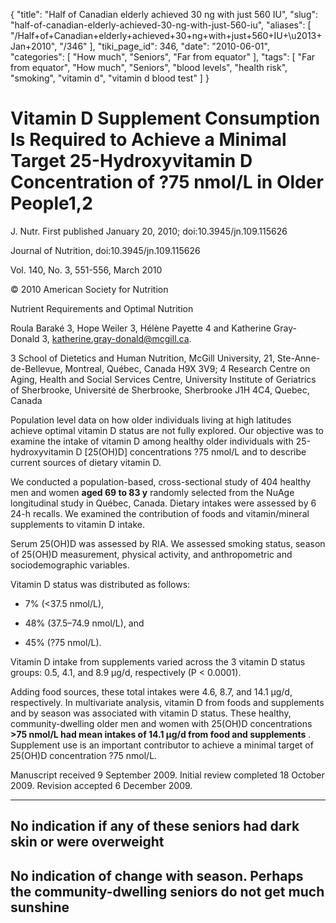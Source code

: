 {
    "title": "Half of Canadian elderly achieved 30 ng with just 560 IU",
    "slug": "half-of-canadian-elderly-achieved-30-ng-with-just-560-iu",
    "aliases": [
        "/Half+of+Canadian+elderly+achieved+30+ng+with+just+560+IU+\u2013+Jan+2010",
        "/346"
    ],
    "tiki_page_id": 346,
    "date": "2010-06-01",
    "categories": [
        "How much",
        "Seniors",
        "Far from equator"
    ],
    "tags": [
        "Far from equator",
        "How much",
        "Seniors",
        "blood levels",
        "health risk",
        "smoking",
        "vitamin d",
        "vitamin d blood test"
    ]
}


# Vitamin D Supplement Consumption Is Required to Achieve a Minimal Target 25-Hydroxyvitamin D Concentration of ?75 nmol/L in Older People1,2

J. Nutr. First published January 20, 2010; doi:10.3945/jn.109.115626

Journal of Nutrition, doi:10.3945/jn.109.115626

Vol. 140, No. 3, 551-556, March 2010

© 2010 American Society for Nutrition

Nutrient Requirements and Optimal Nutrition

Roula Baraké 3, Hope Weiler 3, Hélène Payette 4 and Katherine Gray-Donald 3, katherine.gray-donald@mcgill.ca.

3 School of Dietetics and Human Nutrition, McGill University, 21, Ste-Anne-de-Bellevue, Montreal, Québec, Canada H9X 3V9; 4 Research Centre on Aging, Health and Social Services Centre, University Institute of Geriatrics of Sherbrooke, Université de Sherbrooke, Sherbrooke J1H 4C4, Quebec, Canada

Population level data on how older individuals living at high latitudes achieve optimal vitamin D status are not fully explored. Our objective was to examine the intake of vitamin D among healthy older individuals with 25-hydroxyvitamin D <span>[25(OH)D]</span> concentrations ?75 nmol/L and to describe current sources of dietary vitamin D. 

We conducted a population-based, cross-sectional study of 404 healthy men and women  **aged 69 to 83 y**  randomly selected from the NuAge longitudinal study in Québec, Canada. Dietary intakes were assessed by 6 24-h recalls. We examined the contribution of foods and vitamin/mineral supplements to vitamin D intake. 

Serum 25(OH)D was assessed by RIA. We assessed smoking status, season of 25(OH)D measurement, physical activity, and anthropometric and sociodemographic variables. 

Vitamin D status was distributed as follows: 

* 7% (<37.5 nmol/L), 

* 48% (37.5–74.9 nmol/L), and 

* 45% (?75 nmol/L). 

Vitamin D intake from supplements varied across the 3 vitamin D status groups: 0.5, 4.1, and 8.9 µg/d, respectively (P < 0.0001). 

Adding food sources, these total intakes were 4.6, 8.7, and 14.1 µg/d, respectively. In multivariate analysis, vitamin D from foods and supplements and by season was associated with vitamin D status. These healthy, community-dwelling older men and women with 25(OH)D concentrations  **>75 nmol/L had mean intakes of 14.1 µg/d from food and supplements** . Supplement use is an important contributor to achieve a minimal target of 25(OH)D concentration ?75 nmol/L.

Manuscript received 9 September 2009. Initial review completed 18 October 2009. Revision accepted 6 December 2009.

- - - - - - - - - - - - 

## No indication if any of these seniors had dark skin or were overweight

## No indication of change with season.  Perhaps the community-dwelling seniors do not get much sunshine